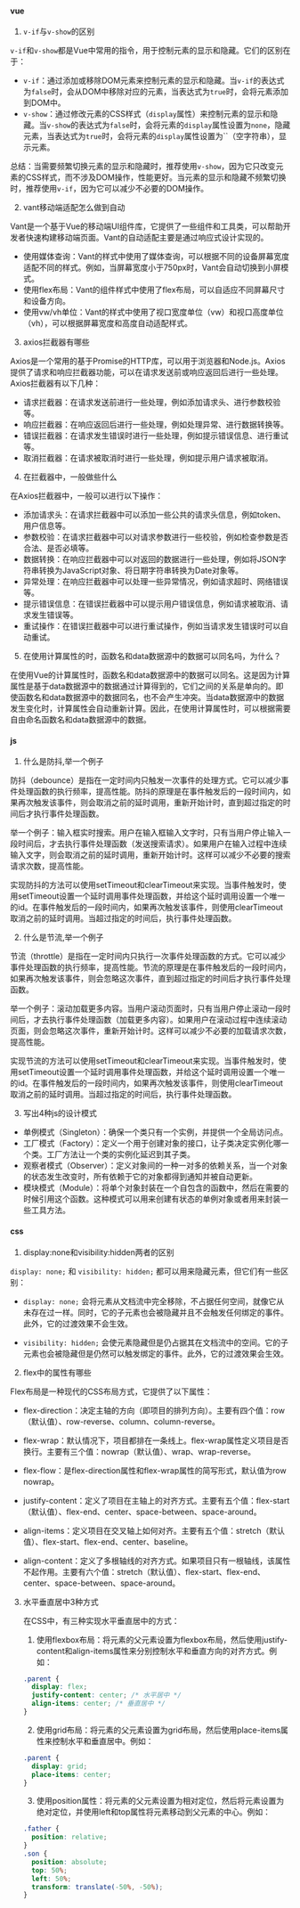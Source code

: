 #### vue

1. `v-if`与`v-show`的区别

`v-if`和`v-show`都是Vue中常用的指令，用于控制元素的显示和隐藏。它们的区别在于：

* `v-if`：通过添加或移除DOM元素来控制元素的显示和隐藏。当`v-if`的表达式为`false`时，会从DOM中移除对应的元素，当表达式为`true`时，会将元素添加到DOM中。
* `v-show`：通过修改元素的CSS样式（`display`属性）来控制元素的显示和隐藏。当`v-show`的表达式为`false`时，会将元素的`display`属性设置为`none`，隐藏元素，当表达式为`true`时，会将元素的`display`属性设置为``（空字符串），显示元素。

总结：当需要频繁切换元素的显示和隐藏时，推荐使用`v-show`，因为它只改变元素的CSS样式，而不涉及DOM操作，性能更好。当元素的显示和隐藏不频繁切换时，推荐使用`v-if`，因为它可以减少不必要的DOM操作。

2. vant移动端适配怎么做到自动

Vant是一个基于Vue的移动端UI组件库，它提供了一些组件和工具类，可以帮助开发者快速构建移动端页面。Vant的自动适配主要是通过响应式设计实现的。

* 使用媒体查询：Vant的样式中使用了媒体查询，可以根据不同的设备屏幕宽度适配不同的样式。例如，当屏幕宽度小于750px时，Vant会自动切换到小屏模式。
* 使用flex布局：Vant的组件样式中使用了flex布局，可以自适应不同屏幕尺寸和设备方向。
* 使用vw/vh单位：Vant的样式中使用了视口宽度单位（vw）和视口高度单位（vh），可以根据屏幕宽度和高度自动适配样式。

3. axios拦截器有哪些

Axios是一个常用的基于Promise的HTTP库，可以用于浏览器和Node.js。Axios提供了请求和响应拦截器功能，可以在请求发送前或响应返回后进行一些处理。Axios拦截器有以下几种：

* 请求拦截器：在请求发送前进行一些处理，例如添加请求头、进行参数校验等。
* 响应拦截器：在响应返回后进行一些处理，例如处理异常、进行数据转换等。
* 错误拦截器：在请求发生错误时进行一些处理，例如提示错误信息、进行重试等。
* 取消拦截器：在请求被取消时进行一些处理，例如提示用户请求被取消。

4. 在拦截器中，一般做些什么

在Axios拦截器中，一般可以进行以下操作：

* 添加请求头：在请求拦截器中可以添加一些公共的请求头信息，例如token、用户信息等。
* 参数校验：在请求拦截器中可以对请求参数进行一些校验，例如检查参数是否合法、是否必填等。
* 数据转换：在响应拦截器中可以对返回的数据进行一些处理，例如将JSON字符串转换为JavaScript对象、将日期字符串转换为Date对象等。
* 异常处理：在响应拦截器中可以处理一些异常情况，例如请求超时、网络错误等。
* 提示错误信息：在错误拦截器中可以提示用户错误信息，例如请求被取消、请求发生错误等。
* 重试操作：在错误拦截器中可以进行重试操作，例如当请求发生错误时可以自动重试。

5. 在使用计算属性的时，函数名和data数据源中的数据可以同名吗，为什么？

在使用Vue的计算属性时，函数名和data数据源中的数据可以同名。这是因为计算属性是基于data数据源中的数据通过计算得到的，它们之间的关系是单向的。即使函数名和data数据源中的数据同名，也不会产生冲突。当data数据源中的数据发生变化时，计算属性会自动重新计算。因此，在使用计算属性时，可以根据需要自由命名函数名和data数据源中的数据。

#### js

1. 什么是防抖,举一个例子

防抖（debounce）是指在一定时间内只触发一次事件的处理方式。它可以减少事件处理函数的执行频率，提高性能。防抖的原理是在事件触发后的一段时间内，如果再次触发该事件，则会取消之前的延时调用，重新开始计时，直到超过指定的时间后才执行事件处理函数。

举一个例子：输入框实时搜索。用户在输入框输入文字时，只有当用户停止输入一段时间后，才去执行事件处理函数（发送搜索请求）。如果用户在输入过程中连续输入文字，则会取消之前的延时调用，重新开始计时。这样可以减少不必要的搜索请求次数，提高性能。

实现防抖的方法可以使用setTimeout和clearTimeout来实现。当事件触发时，使用setTimeout设置一个延时调用事件处理函数，并给这个延时调用设置一个唯一的id。在事件触发后的一段时间内，如果再次触发该事件，则使用clearTimeout取消之前的延时调用。当超过指定的时间后，执行事件处理函数。

2. 什么是节流,举一个例子

节流（throttle）是指在一定时间内只执行一次事件处理函数的方式。它可以减少事件处理函数的执行频率，提高性能。节流的原理是在事件触发后的一段时间内，如果再次触发该事件，则会忽略这次事件，直到超过指定的时间后才执行事件处理函数。

举一个例子：滚动加载更多内容。当用户滚动页面时，只有当用户停止滚动一段时间后，才去执行事件处理函数（加载更多内容）。如果用户在滚动过程中连续滚动页面，则会忽略这次事件，重新开始计时。这样可以减少不必要的加载请求次数，提高性能。

实现节流的方法可以使用setTimeout和clearTimeout来实现。当事件触发时，使用setTimeout设置一个延时调用事件处理函数，并给这个延时调用设置一个唯一的id。在事件触发后的一段时间内，如果再次触发该事件，则使用clearTimeout取消之前的延时调用。当超过指定的时间后，执行事件处理函数。

3. 写出4种js的设计模式

* 单例模式（Singleton）：确保一个类只有一个实例，并提供一个全局访问点。
* 工厂模式（Factory）：定义一个用于创建对象的接口，让子类决定实例化哪一个类。工厂方法让一个类的实例化延迟到其子类。
* 观察者模式（Observer）：定义对象间的一种一对多的依赖关系，当一个对象的状态发生改变时，所有依赖于它的对象都得到通知并被自动更新。
* 模块模式（Module）：将单个对象封装在一个自包含的函数中，然后在需要的时候引用这个函数。这种模式可以用来创建有状态的单例对象或者用来封装一些工具方法。

#### css

1. display:none和visibility:hidden两者的区别

`display: none;` 和 `visibility: hidden;` 都可以用来隐藏元素，但它们有一些区别：

* `display: none;` 会将元素从文档流中完全移除，不占据任何空间，就像它从未存在过一样。同时，它的子元素也会被隐藏并且不会触发任何绑定的事件。此外，它的过渡效果不会生效。

* `visibility: hidden;` 会使元素隐藏但是仍占据其在文档流中的空间。它的子元素也会被隐藏但是仍然可以触发绑定的事件。此外，它的过渡效果会生效。

  
2. flex中的属性有哪些

Flex布局是一种现代的CSS布局方式，它提供了以下属性：

* flex-direction：决定主轴的方向（即项目的排列方向）。主要有四个值：row（默认值）、row-reverse、column、column-reverse。

* flex-wrap：默认情况下，项目都排在一条线上。flex-wrap属性定义项目是否换行。主要有三个值：nowrap（默认值）、wrap、wrap-reverse。

* flex-flow：是flex-direction属性和flex-wrap属性的简写形式，默认值为row nowrap。

* justify-content：定义了项目在主轴上的对齐方式。主要有五个值：flex-start（默认值）、flex-end、center、space-between、space-around。

* align-items：定义项目在交叉轴上如何对齐。主要有五个值：stretch（默认值）、flex-start、flex-end、center、baseline。

* align-content：定义了多根轴线的对齐方式。如果项目只有一根轴线，该属性不起作用。主要有六个值：stretch（默认值）、flex-start、flex-end、center、space-between、space-around。

  
3. 水平垂直居中3种方式

   在CSS中，有三种实现水平垂直居中的方式：

   1. 使用flexbox布局：将元素的父元素设置为flexbox布局，然后使用justify-content和align-items属性来分别控制水平和垂直方向的对齐方式。例如：
   ```css
   .parent {
     display: flex;
     justify-content: center; /* 水平居中 */
     align-items: center; /* 垂直居中 */
   }
   ```
   2. 使用grid布局：将元素的父元素设置为grid布局，然后使用place-items属性来控制水平和垂直居中。例如：
   ```css
   .parent {
     display: grid;
     place-items: center;
   }
   ```
   3. 使用position属性：将元素的父元素设置为相对定位，然后将元素设置为绝对定位，并使用left和top属性将元素移动到父元素的中心。例如：
   ```css
   .father {
     position: relative;
   }
   .son {
     position: absolute;
     top: 50%;
     left: 50%;
     transform: translate(-50%, -50%);
   }
   ```
